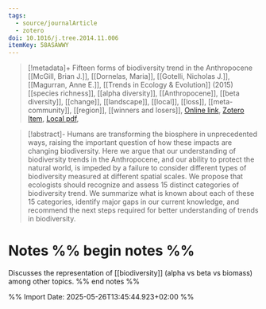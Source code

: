 ```yaml
---
tags:
  - source/journalArticle
  - zotero
doi: 10.1016/j.tree.2014.11.006
itemKey: 58ASAWWY
---
```

>[!metadata]+
> Fifteen forms of biodiversity trend in the Anthropocene
> [[McGill, Brian J.]], [[Dornelas, Maria]], [[Gotelli, Nicholas J.]], [[Magurran, Anne E.]], 
> [[Trends in Ecology & Evolution]] (2015)
> [[species richness]], [[alpha diversity]], [[Anthropocene]], [[beta diversity]], [[change]], [[landscape]], [[local]], [[loss]], [[meta-community]], [[region]], [[winners and losers]], 
> [Online link](https://www.sciencedirect.com/science/article/pii/S0169534714002456), [Zotero Item](zotero://select/library/items/58ASAWWY), [Local pdf](file://C:/Users/aburg/Documents/references/zotero/storage/E4Y52K7S/McGill2015_Fifteenforms.pdf), 

>[!abstract]-
>Humans are transforming the biosphere in unprecedented ways, raising the important question of how these impacts are changing biodiversity. Here we argue that our understanding of biodiversity trends in the Anthropocene, and our ability to protect the natural world, is impeded by a failure to consider different types of biodiversity measured at different spatial scales. We propose that ecologists should recognize and assess 15 distinct categories of biodiversity trend. We summarize what is known about each of these 15 categories, identify major gaps in our current knowledge, and recommend the next steps required for better understanding of trends in biodiversity.

# Notes %% begin notes %%
Discusses the representation of  [[biodiversity]] (alpha vs beta vs biomass) among other topics. 
%% end notes %%




%% Import Date: 2025-05-26T13:45:44.923+02:00 %%
